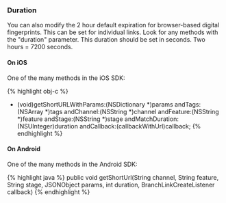 
### Duration

You can also modify the 2 hour default expiration for browser-based digital fingerprints. This can be set for individual links. Look for any methods with the "duration" parameter. This duration should be set in seconds. Two hours = 7200 seconds.

#### On iOS

One of the many methods in the iOS SDK:

{% highlight obj-c %}
- (void)getShortURLWithParams:(NSDictionary *)params
                      andTags:(NSArray *)tags
                   andChannel:(NSString *)channel
                   andFeature:(NSString *)feature
                     andStage:(NSString *)stage
             andMatchDuration:(NSUInteger)duration
                  andCallback:(callbackWithUrl)callback;
{% endhighlight %}

#### On Android

One of the many methods in the Android SDK:

{% highlight java %}
public void getShortUrl(String channel, String feature, String stage, JSONObject params, int duration, BranchLinkCreateListener callback)
{% endhighlight %}

